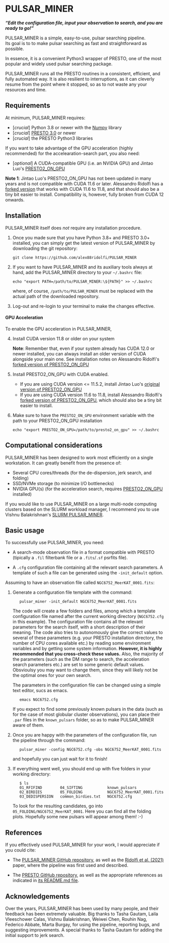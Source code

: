 # PULSAR_MINER

___“Edit the configuration file, input your observation to search, and you are ready to go!”___




PULSAR_MINER is a simple, easy-to-use, pulsar searching pipeline.\
Its goal is to to make pulsar searching as fast and straightforward as possible.

In essence, it is a convenient Python3 wrapper of PRESTO, one of the most popular and widely used pulsar searching package.

PULSAR_MINER runs all the PRESTO routines in a consistent, efficient, and fully automated way. It is also resilient to interruptions, as it can cleverly  resume from the point where it stopped, so as to not waste any your resources and time.

## Requirements

At minimum, PULSAR_MINER requires:
- [*crucial*] Python 3.8 or newer with the [Numpy](https://numpy.org/) library
- [*crucial*] [PRESTO 3.0](https://github.com/scottransom/presto) or newer
- [*crucial*] the PRESTO Python3 libraries


 If you want to take advantage of the GPU acceleration (highly recommended) for the accelearation-search part, you also need:


- [*optional*] A CUDA-compatible GPU (i.e. an NVIDIA GPU) and Jintao Luo's [PRESTO2_ON_GPU](https://github.com/jintaoluo/presto2_on_gpu)

**Note 1**: Jintao Luo's PRESTO2_ON_GPU has not been updated in many years and is not compatible with CUDA 11.6 or later. Alessandro Ridolfi has a [forked version](https://github.com/alex88ridolfi/presto2_on_gpu) that works with CUDA 11.6 to 11.8, and that should also be a tiny bit easier to install. Compatibility is, however, fully broken from CUDA 12 onwards.




## Installation

PULSAR_MINER itself does *not* require any installation procedure. 

1) Once you made sure that you have Python 3.8+ and PRESTO 3.0+ installed, you can simply get the latest version of PULSAR_MINER by downloading the git repository: 

   `git clone https://github.com/alex88ridolfi/PULSAR_MINER`


2) If you want to have PULSAR_MINER and its auxiliary tools always at hand, add the PULSAR_MINER directory to your `~/.bashrc` file:

   `echo "export PATH=/path/to/PULSAR_MINER:\${PATH}" >> ~/.bashrc`

   where, of course, `/path/to/PULSAR_MINER` must be replaced with the actual path of the downloaded repository.

3) Log-out and re-login to your terminal to make the changes effective.

#### GPU Acceleration

To enable the GPU acceleration in PULSAR_MINER, 

4.  Install CUDA version 11.8 or older on your system

    **Note**: Remember that, even if your system already has CUDA 12.0 or newer installed, you can always install an older version of CUDA alongside your main one. See installation notes on Alessandro Ridolfi's [forked version of PRESTO2_ON_GPU](https://github.com/alex88ridolfi/presto2_on_gpu)


5.  Install PRESTO2_ON_GPU with CUDA enabled.

    - If you are using CUDA version <= 11.5.2,  install Jintao Luo's  [original version of PRESTO2_ON_GPU](https://github.com/jintaoluo/presto2_on_gpu) 
    - If you are using CUDA version 11.6 to 11.8, install Alessandro Ridolfi's [forked version of PRESTO2_ON_GPU](https://github.com/alex88ridolfi/presto2_on_gpu), which should also be a tiny bit easier to install.
    

6. Make sure to have the `PRESTO2_ON_GPU` environment variable with the path to your PRESTO2_ON_GPU installation
 
   `echo "export PRESTO2_ON_GPU=/path/to/presto2_on_gpu" >> ~/.bashrc `


## Computational considerations

PULSAR_MINER has been designed to work most efficiently on a single workstation. It can greatly benefit from the presence of:
 - Several CPU cores/threads (for the de-dispersion, jerk search, and folding)
 - SSD/NVMe storage (to minimize I/O bottlenecks)
 - NVIDIA GPU(s) (for the acceleration search, requires  [PRESTO2_ON_GPU](https://github.com/jintaoluo/presto2_on_gpu) installed)

If you would like to use PULSAR_MINER on a large multi-node computing clusters based on the SLURM workload manager, I recommend you to use Vishnu Balakrishnan's [SLURM PULSAR_MINER](https://github.com/vishnubk/SLURM_PULSARMINER).


## Basic usage

To successfully use PULSAR_MINER, you need:

- A search-mode observation file in a format compatible with PRESTO (tipically a `.fil` filterbank file or a `.fits`/`.sf` psrfits file).

- A `.cfg` configuration file containing all the relevant search parameters. A template of such a file can be generated using the `-init_default` option.



Assuming to have an observation file called `NGC6752_MeerKAT_0001.fits`:

1. Generate a configuration file template with the command:

   ```
      pulsar_miner -init_default NGC6752_MeerKAT_0001.fits
   ```

   The code will create a few folders and files, among which a template configuration file named after the current working directory (`NGC6752.cfg` in this example). The configuration file contains all the relevant parameters for the search itself, with a short description of their meaning. The code also tries to autonomously give the correct values to several of these parameters (e.g. your PRESTO installation directory, the number of CPU cores available etc.) by reading some environment variables and by getting some system information. __However, it is highly recommended that you cross-check these values.__
   Also, the majority of the parameters (such as the DM range to search, the acceleration search parameters etc.) are set to some generic default values. Obsvioulsy you may want to change them, since they will likely not be the optimal ones for your own search.

   The parameters in the configuration file can be changed using a simple text editor, sucs as emacs.
   ```
      emacs NGC6752.cfg
   ```
   
   If you expect to find some previously known pulsars in the data (such as for the case of most globular cluster observations), you can place their `.par` files in the `known_pulsars` folder, so as to make PULSAR_MINER aware of them.

2. Once you are happy with the parameters of the configuration file, run the pipeline through the command:
   ```
      pulsar_miner -config NGC6752.cfg -obs NGC6752_MeerKAT_0001.fits
   ```
   and hopefully you can just wait for it to finish!

3. If everything went well, you should end up with five folders in your working directory:
   ```
      $ ls
      01_RFIFIND        04_SIFTING           known_pulsars 
      02_BIRDIES        05_FOLDING           NGC6752_MeerKAT_0001.fits       
      03_DEDISPERSION   common_birdies.txt   NGC6752.cfg
   ```

   To look for the resulting candidates, go into `05_FOLDING/NGC6752_MeerKAT_0001`. Here you can find all the folding plots. Hopefully some new pulsars will appear among them! :-)



## References
If you effectively used PULSAR_MINER for your work, I would appreciate if you could cite:

 - The [PULSAR_MINER  GitHub repository](https://github.com/alex88ridolfi/PULSAR_MINER), as well as the [Ridolfi et al. (2021)](https://ui.adsabs.harvard.edu/abs/2021MNRAS.504.1407R/abstract) paper, where the pipeline was first used and described.

- The [PRESTO GitHub repository](https://github.com/scottransom/presto), as well as the appropriate references as indicated in [its README.md file](https://github.com/scottransom/presto/blob/master/README.md). 




## Acknowledgements
Over the years, PULSAR_MINER has been used by many people, and their feedback has been extremely valuable.
Big thanks to Tasha Gautam, Laila Vleeschower Calas, Vishnu Balakrishnan, Weiwei Chen, Rouhin Nag, Federico Abbate, Marta Burgay, for using the pipeline, reporting bugs, and suggesting improvements.
A special thanks to Tasha Gautam for adding the initial support to jerk search.



